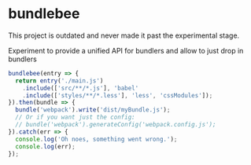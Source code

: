# bundlebee

This project is outdated and never made it past the experimental stage.

Experiment to provide a unified API for bundlers and allow to just drop in bundlers

```javascript
bundlebee(entry => {
  return entry('./main.js')
    .include(['src/**/*.js'], 'babel'
    .include(['styles/**/*.less'], 'less', 'cssModules']);
}).then(bundle => {
  bundle('webpack').write('dist/myBundle.js');
  // Or if you want just the config:
  // bundle('webpack').generateConfig('webpack.config.js');
}).catch(err => {
  console.log('Oh noes, something went wrong.');
  console.log(err);
});
```
